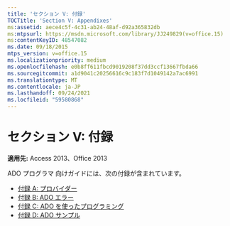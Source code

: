 ```yaml
---
title: 'セクション V: 付録'
TOCTitle: 'Section V: Appendixes'
ms:assetid: aece4c5f-4c31-ab24-48af-d92a365832db
ms:mtpsurl: https://msdn.microsoft.com/library/JJ249829(v=office.15)
ms:contentKeyID: 48547082
ms.date: 09/18/2015
mtps_version: v=office.15
ms.localizationpriority: medium
ms.openlocfilehash: e0b8ff611fbcd9019208f37dd3ccf13667fbda66
ms.sourcegitcommit: a1d9041c20256616c9c183f7d1049142a7ac6991
ms.translationtype: MT
ms.contentlocale: ja-JP
ms.lasthandoff: 09/24/2021
ms.locfileid: "59580868"
---
```

# <a name="section-v-appendixes"></a>セクション V: 付録

**適用先:** Access 2013、Office 2013

ADO プログラマ 向けガイドには、次の付録が含まれています。

- [付録 A: プロバイダー](appendix-a-providers.md)
- [付録 B: ADO エラー](appendix-b-ado-errors.md)
- [付録 C: ADO を使ったプログラミング](appendix-c-programming-with-ado.md)
- [付録 D: ADO サンプル](appendix-d-ado-samples.md)

